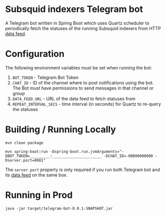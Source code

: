 # Subsquid indexers Telegram bot

A Telegram bot written in Spring Boot which uses Quartz scheduler to periodically fetch the statuses of the running Subsquid indexers from  HTTP [data feed](https://github.com/singulart/indexer-api).

# Configuration

The following environment variables must be set when running the bot:
1. `BOT_TOKEN` - Telegram Bot Token
2. `CHAT_ID` - ID of the channel where to post notifications using the bot. The Bot must have permissions to send messages in that channel or group
3. `DATA_FEED_URL` - URL of the data feed to fetch statuses from
4. `REPEAT_INTERVAL_SECS` - time interval (in seconds) for Quartz to re-query the statuses

# Building / Running Locally

`mvn clean package`

`mvn spring-boot:run -Dspring-boot.run.jvmArguments="-DBOT_TOKEN=_________:______________________ -DCHAT_ID=-00000000000 -Dserver.port=8081"`

The `server.port` property is only required if you run both Telegram bot and its [data feed](https://github.com/singulart/indexer-api) on the same box.

# Running in Prod
`java -jar target/telegram-bot-0.0.1-SNAPSHOT.jar`

